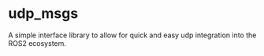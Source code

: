 # udp_msgs

A simple interface library to allow for quick and easy udp integration into the ROS2 ecosystem.
